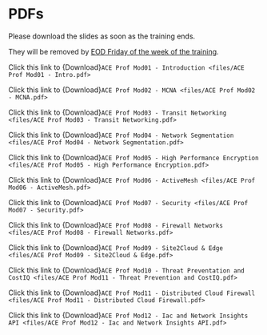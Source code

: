 # PDFs

Please download the slides as soon as the training ends.

They will be removed by <ins>EOD Friday of the week of the training</ins>. 

Click this link to {Download}`ACE Prof Mod01 - Introduction <files/ACE Prof Mod01 - Intro.pdf>`

Click this link to {Download}`ACE Prof Mod02 - MCNA <files/ACE Prof Mod02 - MCNA.pdf>`

Click this link to {Download}`ACE Prof Mod03 - Transit Networking <files/ACE Prof Mod03 - Transit Networking.pdf>`

Click this link to {Download}`ACE Prof Mod04 - Network Segmentation <files/ACE Prof Mod04 - Network Segmentation.pdf>`

Click this link to {Download}`ACE Prof Mod05 - High Performance Encryption <files/ACE Prof Mod05 - High Performance Encryption.pdf>`

Click this link to {Download}`ACE Prof Mod06 - ActiveMesh <files/ACE Prof Mod06 - ActiveMesh.pdf>`

Click this link to {Download}`ACE Prof Mod07 - Security <files/ACE Prof Mod07 - Security.pdf>`

Click this link to {Download}`ACE Prof Mod08 - Firewall Networks <files/ACE Prof Mod08 - Firewall Networks.pdf>`

Click this link to {Download}`ACE Prof Mod09 - Site2Cloud & Edge <files/ACE Prof Mod09 - Site2Cloud & Edge.pdf>`

Click this link to {Download}`ACE Prof Mod10 - Threat Preventation and CostIQ <files/ACE Prof Mod11 - Threat Prevention and CostIQ.pdf>`

Click this link to {Download}`ACE Prof Mod11 - Distributed Cloud Firewall <files/ACE Prof Mod11 - Distributed Cloud Firewall.pdf>`

Click this link to {Download}`ACE Prof Mod12 - Iac and Network Insights API <files/ACE Prof Mod12 - Iac and Network Insights API.pdf>`
